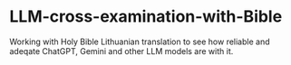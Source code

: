 # LLM-cross-examination-with-Bible
Working with Holy Bible Lithuanian translation to see how reliable and adeqate ChatGPT, Gemini and other LLM models are with it.
